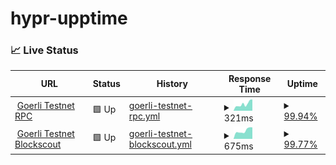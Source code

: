 # hypr-upptime

### 📈 Live Status

<!--start: status pages-->
<!-- This summary is generated by Upptime (https://github.com/upptime/upptime) -->
<!-- Do not edit this manually, your changes will be overwritten -->
<!-- prettier-ignore -->
| URL | Status | History | Response Time | Uptime |
| --- | ------ | ------- | ------------- | ------ |
| <img alt="" src="https://uploads-ssl.webflow.com/64bdb8c416a90b995c7878f1/64bdbe22b40e27828d8553b8_favicon2.png" height="13"> [Goerli Testnet RPC](http://testnet-proposer0.hypr.network:8545) | 🟩 Up | [goerli-testnet-rpc.yml](https://github.com/HyprNetwork/hypr-upptime/commits/HEAD/history/goerli-testnet-rpc.yml) | <details><summary><img alt="Response time graph" src="./graphs/goerli-testnet-rpc/response-time-week.png" height="20"> 321ms</summary><br><a href="https://HyprNetwork.github.io/hypr-upptime/history/goerli-testnet-rpc"><img alt="Response time 324" src="https://img.shields.io/endpoint?url=https%3A%2F%2Fraw.githubusercontent.com%2FHyprNetwork%2Fhypr-upptime%2FHEAD%2Fapi%2Fgoerli-testnet-rpc%2Fresponse-time.json"></a><br><a href="https://HyprNetwork.github.io/hypr-upptime/history/goerli-testnet-rpc"><img alt="24-hour response time 537" src="https://img.shields.io/endpoint?url=https%3A%2F%2Fraw.githubusercontent.com%2FHyprNetwork%2Fhypr-upptime%2FHEAD%2Fapi%2Fgoerli-testnet-rpc%2Fresponse-time-day.json"></a><br><a href="https://HyprNetwork.github.io/hypr-upptime/history/goerli-testnet-rpc"><img alt="7-day response time 321" src="https://img.shields.io/endpoint?url=https%3A%2F%2Fraw.githubusercontent.com%2FHyprNetwork%2Fhypr-upptime%2FHEAD%2Fapi%2Fgoerli-testnet-rpc%2Fresponse-time-week.json"></a><br><a href="https://HyprNetwork.github.io/hypr-upptime/history/goerli-testnet-rpc"><img alt="30-day response time 333" src="https://img.shields.io/endpoint?url=https%3A%2F%2Fraw.githubusercontent.com%2FHyprNetwork%2Fhypr-upptime%2FHEAD%2Fapi%2Fgoerli-testnet-rpc%2Fresponse-time-month.json"></a><br><a href="https://HyprNetwork.github.io/hypr-upptime/history/goerli-testnet-rpc"><img alt="1-year response time 324" src="https://img.shields.io/endpoint?url=https%3A%2F%2Fraw.githubusercontent.com%2FHyprNetwork%2Fhypr-upptime%2FHEAD%2Fapi%2Fgoerli-testnet-rpc%2Fresponse-time-year.json"></a></details> | <details><summary><a href="https://HyprNetwork.github.io/hypr-upptime/history/goerli-testnet-rpc">99.94%</a></summary><a href="https://HyprNetwork.github.io/hypr-upptime/history/goerli-testnet-rpc"><img alt="All-time uptime 99.71%" src="https://img.shields.io/endpoint?url=https%3A%2F%2Fraw.githubusercontent.com%2FHyprNetwork%2Fhypr-upptime%2FHEAD%2Fapi%2Fgoerli-testnet-rpc%2Fuptime.json"></a><br><a href="https://HyprNetwork.github.io/hypr-upptime/history/goerli-testnet-rpc"><img alt="24-hour uptime 100.00%" src="https://img.shields.io/endpoint?url=https%3A%2F%2Fraw.githubusercontent.com%2FHyprNetwork%2Fhypr-upptime%2FHEAD%2Fapi%2Fgoerli-testnet-rpc%2Fuptime-day.json"></a><br><a href="https://HyprNetwork.github.io/hypr-upptime/history/goerli-testnet-rpc"><img alt="7-day uptime 99.94%" src="https://img.shields.io/endpoint?url=https%3A%2F%2Fraw.githubusercontent.com%2FHyprNetwork%2Fhypr-upptime%2FHEAD%2Fapi%2Fgoerli-testnet-rpc%2Fuptime-week.json"></a><br><a href="https://HyprNetwork.github.io/hypr-upptime/history/goerli-testnet-rpc"><img alt="30-day uptime 99.93%" src="https://img.shields.io/endpoint?url=https%3A%2F%2Fraw.githubusercontent.com%2FHyprNetwork%2Fhypr-upptime%2FHEAD%2Fapi%2Fgoerli-testnet-rpc%2Fuptime-month.json"></a><br><a href="https://HyprNetwork.github.io/hypr-upptime/history/goerli-testnet-rpc"><img alt="1-year uptime 99.71%" src="https://img.shields.io/endpoint?url=https%3A%2F%2Fraw.githubusercontent.com%2FHyprNetwork%2Fhypr-upptime%2FHEAD%2Fapi%2Fgoerli-testnet-rpc%2Fuptime-year.json"></a></details>
| <img alt="" src="https://testnet-blockscout.hypr.network/images/favicon-32x32-4ded6db466a407f532e22de62b14fb01.png?vsn=d" height="13"> [Goerli Testnet Blockscout](https://testnet-blockscout.hypr.network/) | 🟩 Up | [goerli-testnet-blockscout.yml](https://github.com/HyprNetwork/hypr-upptime/commits/HEAD/history/goerli-testnet-blockscout.yml) | <details><summary><img alt="Response time graph" src="./graphs/goerli-testnet-blockscout/response-time-week.png" height="20"> 675ms</summary><br><a href="https://HyprNetwork.github.io/hypr-upptime/history/goerli-testnet-blockscout"><img alt="Response time 1063" src="https://img.shields.io/endpoint?url=https%3A%2F%2Fraw.githubusercontent.com%2FHyprNetwork%2Fhypr-upptime%2FHEAD%2Fapi%2Fgoerli-testnet-blockscout%2Fresponse-time.json"></a><br><a href="https://HyprNetwork.github.io/hypr-upptime/history/goerli-testnet-blockscout"><img alt="24-hour response time 864" src="https://img.shields.io/endpoint?url=https%3A%2F%2Fraw.githubusercontent.com%2FHyprNetwork%2Fhypr-upptime%2FHEAD%2Fapi%2Fgoerli-testnet-blockscout%2Fresponse-time-day.json"></a><br><a href="https://HyprNetwork.github.io/hypr-upptime/history/goerli-testnet-blockscout"><img alt="7-day response time 675" src="https://img.shields.io/endpoint?url=https%3A%2F%2Fraw.githubusercontent.com%2FHyprNetwork%2Fhypr-upptime%2FHEAD%2Fapi%2Fgoerli-testnet-blockscout%2Fresponse-time-week.json"></a><br><a href="https://HyprNetwork.github.io/hypr-upptime/history/goerli-testnet-blockscout"><img alt="30-day response time 1762" src="https://img.shields.io/endpoint?url=https%3A%2F%2Fraw.githubusercontent.com%2FHyprNetwork%2Fhypr-upptime%2FHEAD%2Fapi%2Fgoerli-testnet-blockscout%2Fresponse-time-month.json"></a><br><a href="https://HyprNetwork.github.io/hypr-upptime/history/goerli-testnet-blockscout"><img alt="1-year response time 1063" src="https://img.shields.io/endpoint?url=https%3A%2F%2Fraw.githubusercontent.com%2FHyprNetwork%2Fhypr-upptime%2FHEAD%2Fapi%2Fgoerli-testnet-blockscout%2Fresponse-time-year.json"></a></details> | <details><summary><a href="https://HyprNetwork.github.io/hypr-upptime/history/goerli-testnet-blockscout">99.77%</a></summary><a href="https://HyprNetwork.github.io/hypr-upptime/history/goerli-testnet-blockscout"><img alt="All-time uptime 92.98%" src="https://img.shields.io/endpoint?url=https%3A%2F%2Fraw.githubusercontent.com%2FHyprNetwork%2Fhypr-upptime%2FHEAD%2Fapi%2Fgoerli-testnet-blockscout%2Fuptime.json"></a><br><a href="https://HyprNetwork.github.io/hypr-upptime/history/goerli-testnet-blockscout"><img alt="24-hour uptime 98.39%" src="https://img.shields.io/endpoint?url=https%3A%2F%2Fraw.githubusercontent.com%2FHyprNetwork%2Fhypr-upptime%2FHEAD%2Fapi%2Fgoerli-testnet-blockscout%2Fuptime-day.json"></a><br><a href="https://HyprNetwork.github.io/hypr-upptime/history/goerli-testnet-blockscout"><img alt="7-day uptime 99.77%" src="https://img.shields.io/endpoint?url=https%3A%2F%2Fraw.githubusercontent.com%2FHyprNetwork%2Fhypr-upptime%2FHEAD%2Fapi%2Fgoerli-testnet-blockscout%2Fuptime-week.json"></a><br><a href="https://HyprNetwork.github.io/hypr-upptime/history/goerli-testnet-blockscout"><img alt="30-day uptime 86.89%" src="https://img.shields.io/endpoint?url=https%3A%2F%2Fraw.githubusercontent.com%2FHyprNetwork%2Fhypr-upptime%2FHEAD%2Fapi%2Fgoerli-testnet-blockscout%2Fuptime-month.json"></a><br><a href="https://HyprNetwork.github.io/hypr-upptime/history/goerli-testnet-blockscout"><img alt="1-year uptime 92.98%" src="https://img.shields.io/endpoint?url=https%3A%2F%2Fraw.githubusercontent.com%2FHyprNetwork%2Fhypr-upptime%2FHEAD%2Fapi%2Fgoerli-testnet-blockscout%2Fuptime-year.json"></a></details>

<!--end: status pages-->
